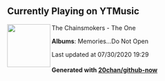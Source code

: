 ## Currently Playing on YTMusic

[<img align="left" width="100" src="https://lh3.googleusercontent.com/LoHg5B8dq9JxwzN31tDqpFEn0e6scAHBAu3N1o1r3BkJwGjgk6YAjIcbS1d3sk4Sf5TH0T7xh-QFmNJ6">](https://music.youtube.com/channel/UCQgUHOPJJrmzCjExg-ISupA)

The Chainsmokers - The One

**Albums**: Memories...Do Not Open

Last updated at 07/30/2020 19:29

#### Generated with [20chan/github-now](https://github.com/20chan/github-now)


<!--
**20chan/20chan** is a ✨ _special_ ✨ repository because its `README.md` (this file) appears on your GitHub profile.

Here are some ideas to get you started:

- 🔭 I’m currently working on ...
- 🌱 I’m currently learning ...
- 👯 I’m looking to collaborate on ...
- 🤔 I’m looking for help with ...
- 💬 Ask me about ...
- 📫 How to reach me: ...
- 😄 Pronouns: ...
- ⚡ Fun fact: ...
-->
